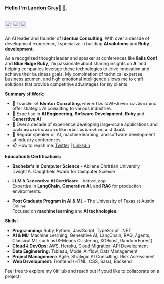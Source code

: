 ### Hello I'm [Landon Gray](https://thedayisntgray.github.io)👋🏾,

<br/>

<a href="https://twitter.com/thedayisntgray">
<img align="left" alt="Landon Gray | Twitter" width="22px" src="https://cdn.jsdelivr.net/npm/simple-icons@v3/icons/twitter.svg" />
</a>
<a href="https://www.linkedin.com/in/thedayisntgray/">
<img align="left" alt="Landon Gray | LinkedIn" width="22px" src="https://cdn.jsdelivr.net/npm/simple-icons@v3/icons/linkedin.svg" />
</a>
<a href="https://github.com/thedayisntgray">
<img align="left" alt="Landon Gray | GitHub" width="22px" src="https://cdn.jsdelivr.net/npm/simple-icons@v3/icons/github.svg" />
</a>

<br />
<br />

An AI leader and founder of **Identus Consulting**. With over a decade of development experience, I specialize in building **AI solutions** and **Ruby development**. 

As a recognized thought leader and speaker at conferences like **Rails Conf** and **Blue Ridge Ruby**, I’m passionate about sharing insights on **AI** and helping companies leverage these technologies to drive innovation and achieve their business goals. My combination of technical expertise, business acumen, and high emotional intelligence allows me to craft solutions that provide competitive advantages for my clients.

**Summary of Work:**

- 🔭 Founder of **Identus Consulting**, where I build AI-driven solutions and offer strategic AI consulting to various industries.
- 🌱 Expertise in **AI Engineering**, **Software Development**, **Ruby** and **Generative AI**
- 🧠 Over a decade of experience developing large-scale applications and tools across industries like retail, automotive, and SaaS.
- 💬 Regular speaker on AI, machine learning, and software development at industry conferences.
- 📫 How to reach me: [Twitter](https://twitter.com/thedayisntgray) | [LinkedIn](https://www.linkedin.com/in/thedayisntgray/)

**Education & Certifications:**

- **Bachelor’s in Computer Science** – Abilene Christian University  
  Dwight A. Caughfield Award for Computer Science

- **LLM & Generative AI Certificate** – ActiveLoop  
  Expertise in **LangChain**, **Generative AI**, and **RAG** for production environments.

- **Post Graduate Program in AI & ML** – The University of Texas at Austin Online  
  Focused on **machine learning** and **AI technologies**.

**Skills:**

- **Programming:** Ruby, Python, JavaScript, TypeScript, .NET  
- **AI & ML:** Machine Learning, Generative AI, LangChain, RAG, Agents, Classical ML such as (K-Means Clustering, XGBoost, Random Forest)
- **Cloud & DevOps:** AWS, Heroku, Cloud Migration, API Development  
- **Data Engineering:** Tableau, Mode, Airflow, Data Management 
- **Project Management:** Agile, Strategic AI Consulting, Risk Assessment
- **Web Development:** Frontend (HTML, CSS, Sass), Backend

Feel free to explore my GitHub and reach out if you’d like to collaborate on a project!
